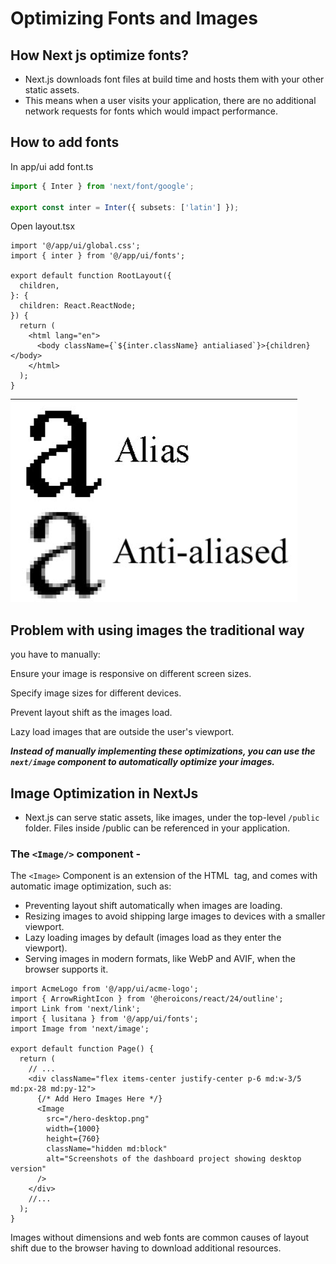# Optimizing Fonts and Images

## How Next js optimize fonts?

- Next.js downloads font files at build time and hosts them with your other static assets.
- This means when a user visits your application, there are no additional network requests for fonts which would impact performance.

## How to add fonts

In app/ui add font.ts

```ts
import { Inter } from 'next/font/google';

export const inter = Inter({ subsets: ['latin'] });
```

Open layout.tsx

```tsx
import '@/app/ui/global.css';
import { inter } from '@/app/ui/fonts';

export default function RootLayout({
  children,
}: {
  children: React.ReactNode;
}) {
  return (
    <html lang="en">
      <body className={`${inter.className} antialiased`}>{children}</body>
    </html>
  );
}
```

![anti-alias](./Images/antialias.png)

## Problem with using images the traditional way

you have to manually:

Ensure your image is responsive on different screen sizes.

Specify image sizes for different devices.

Prevent layout shift as the images load.

Lazy load images that are outside the user's viewport.

<i><b>Instead of manually implementing these optimizations, you can use the <code>next/image</code> component to automatically optimize your images.</b></i>

## Image Optimization in NextJs

- Next.js can serve static assets, like images, under the top-level `/public` folder. Files inside /public can be referenced in your application.
### The `<Image/>` component - 
The `<Image>` Component is an extension of the HTML <img> tag, and comes with automatic image optimization, such as:

- Preventing layout shift automatically when images are loading.
- Resizing images to avoid shipping large images to devices with a smaller viewport.
- Lazy loading images by default (images load as they enter the viewport).
- Serving images in modern formats, like WebP and AVIF, when the browser supports it.

```tsx
import AcmeLogo from '@/app/ui/acme-logo';
import { ArrowRightIcon } from '@heroicons/react/24/outline';
import Link from 'next/link';
import { lusitana } from '@/app/ui/fonts';
import Image from 'next/image';
 
export default function Page() {
  return (
    // ...
    <div className="flex items-center justify-center p-6 md:w-3/5 md:px-28 md:py-12">
      {/* Add Hero Images Here */}
      <Image
        src="/hero-desktop.png"
        width={1000}
        height={760}
        className="hidden md:block"
        alt="Screenshots of the dashboard project showing desktop version"
      />
    </div>
    //...
  );
}
```

Images without dimensions and web fonts are common causes of layout shift due to the browser having to download additional resources.